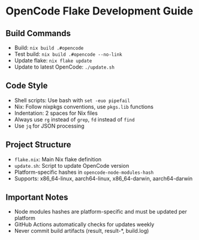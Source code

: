 # OpenCode Flake Development Guide

## Build Commands
- Build: `nix build .#opencode`
- Test build: `nix build .#opencode --no-link`
- Update flake: `nix flake update`
- Update to latest OpenCode: `./update.sh`

## Code Style
- Shell scripts: Use bash with `set -euo pipefail`
- Nix: Follow nixpkgs conventions, use `pkgs.lib` functions
- Indentation: 2 spaces for Nix files
- Always use `rg` instead of `grep`, `fd` instead of `find`
- Use `jq` for JSON processing

## Project Structure
- `flake.nix`: Main Nix flake definition
- `update.sh`: Script to update OpenCode version
- Platform-specific hashes in `opencode-node-modules-hash`
- Supports: x86_64-linux, aarch64-linux, x86_64-darwin, aarch64-darwin

## Important Notes
- Node modules hashes are platform-specific and must be updated per platform
- GitHub Actions automatically checks for updates weekly
- Never commit build artifacts (result, result-*, build.log)